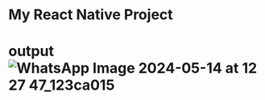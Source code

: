 # My React Native Project
# output ![WhatsApp Image 2024-05-14 at 12 27 47_123ca015](https://github.com/Chaitanya0202/Todo-React-Native/assets/115619207/154f1617-d0b2-4b4f-bad6-adf4d8b2b5b1)
